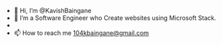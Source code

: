 - 👋 Hi, I’m @KavishBaingane
- 🌱 I’m a Software Engineer who Create websites using Microsoft Stack.
- 
- 📫 How to reach me 104kbaingane@gmail.com

<!---
KavishBaingane/KavishBaingane is a ✨ special ✨ repository because its `README.md` (this file) appears on your GitHub profile.
You can click the Preview link to take a look at your changes.
--->
